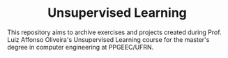 <h1 align="center"> Unsupervised Learning</h1>

This repository aims to archive exercises and projects created during Prof. Luiz Affonso Oliveira's Unsupervised Learning course for the master's degree in computer engineering at PPGEEC/UFRN.
